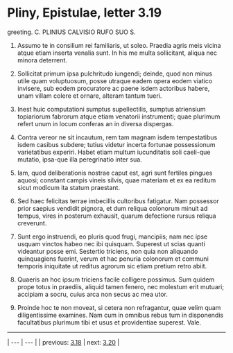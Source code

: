 # Pliny, Epistulae, letter 3.19

greeting. C. PLINIUS CALVISIO RUFO SUO S.



1. Assumo te in consilium rei familiaris, ut soleo. Praedia agris meis vicina atque etiam inserta venalia sunt. In his me multa sollicitant, aliqua nec minora deterrent.



2. Sollicitat primum ipsa pulchritudo iungendi; deinde, quod non minus utile quam voluptuosum, posse utraque eadem opera eodem viatico invisere, sub eodem procuratore ac paene isdem actoribus habere, unam villam colere et ornare, alteram tantum tueri.



3. Inest huic computationi sumptus supellectilis, sumptus atriensium topiariorum fabrorum atque etiam venatorii instrumenti; quae plurimum refert unum in locum conferas an in diversa dispergas.



4. Contra vereor ne sit incautum, rem tam magnam isdem tempestatibus isdem casibus subdere; tutius videtur incerta fortunae possessionum varietatibus experiri. Habet etiam multum iucunditatis soli caeli-que mutatio, ipsa-que illa peregrinatio inter sua.



5. Iam, quod deliberationis nostrae caput est, agri sunt fertiles pingues aquosi; constant campis vineis silvis, quae materiam et ex ea reditum sicut modicum ita statum praestant.



6. Sed haec felicitas terrae imbecillis cultoribus fatigatur. Nam possessor prior saepius vendidit pignora, et dum reliqua colonorum minuit ad tempus, vires in posterum exhausit, quarum defectione rursus reliqua creverunt.



7. Sunt ergo instruendi, eo pluris quod frugi, mancipiis; nam nec ipse usquam vinctos habeo nec ibi quisquam. Superest ut scias quanti videantur posse emi. Sestertio triciens, non quia non aliquando quinquagiens fuerint, verum et hac penuria colonorum et communi temporis iniquitate ut reditus agrorum sic etiam pretium retro abiit.



8. Quaeris an hoc ipsum triciens facile colligere possimus. Sum quidem prope totus in praediis, aliquid tamen fenero, nec molestum erit mutuari; accipiam a socru, cuius arca non secus ac mea utor.



9. Proinde hoc te non moveat, si cetera non refragantur, quae velim quam diligentissime examines. Nam cum in omnibus rebus tum in disponendis facultatibus plurimum tibi et usus et providentiae superest. Vale.



---

| --- | --- |
| previous: [3.18](../3.18/) | next: [3.20](../3.20/) |